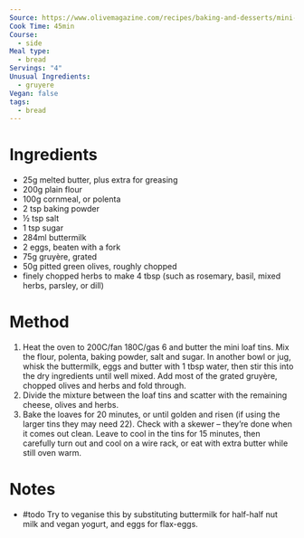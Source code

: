 ```yaml
---
Source: https://www.olivemagazine.com/recipes/baking-and-desserts/mini-herb-green-olive-buttermilk-cornbreads/
Cook Time: 45min
Course:
  - side
Meal type:
  - bread
Servings: "4"
Unusual Ingredients:
  - gruyere
Vegan: false
tags:
  - bread
---
```

# Ingredients

- 25g melted butter, plus extra for greasing
- 200g plain flour
- 100g cornmeal, or polenta
- 2 tsp baking powder
- ½ tsp salt
- 1 tsp sugar
- 284ml buttermilk
- 2 eggs, beaten with a fork
- 75g gruyère, grated
- 50g pitted green olives, roughly chopped
- finely chopped herbs to make 4 tbsp (such as rosemary, basil, mixed herbs, parsley, or dill)

# Method

1. Heat the oven to 200C/fan 180C/gas 6 and butter the mini loaf tins. Mix the flour, polenta, baking powder, salt and sugar. In another bowl or jug, whisk the buttermilk, eggs and butter with 1 tbsp water, then stir this into the dry ingredients until well mixed. Add most of the grated gruyère, chopped olives and herbs and fold through.
2. Divide the mixture between the loaf tins and scatter with the remaining cheese, olives and herbs.
3. Bake the loaves for 20 minutes, or until golden and risen (if using the larger tins they may need 22). Check with a skewer – they’re done when it comes out clean. Leave to cool in the tins for 15 minutes, then carefully turn out and cool on a wire rack, or eat with extra butter while still oven warm.

# Notes

- #todo Try to veganise this by substituting buttermilk for half-half nut milk and vegan yogurt, and eggs for flax-eggs.